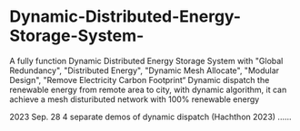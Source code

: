 # Dynamic-Distributed-Energy-Storage-System-
A fully function Dynamic Distributed Energy Storage System with "Global Redundancy", "Distributed Energy", "Dynamic Mesh Allocate​​", "Modular Design​​", "Remove Electricity Carbon Footprint​​“
Dynamic dispatch the renewable energy from remote area to city, with dynamic algorithm, it can achieve a mesh distuributed network with 100% renewable energy

2023 Sep. 28
4 separate demos of dynamic dispatch (Hachthon 2023)
......
